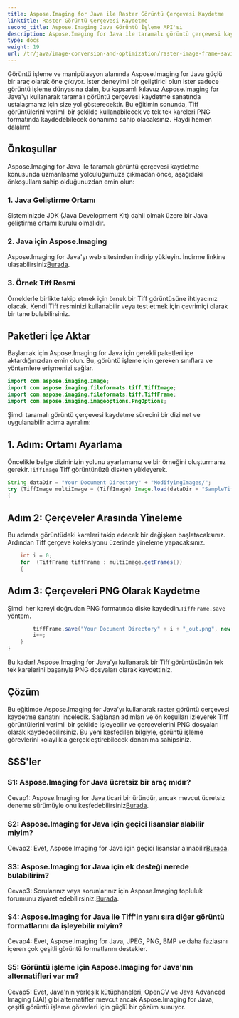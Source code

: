 ```yaml
---
title: Aspose.Imaging for Java ile Raster Görüntü Çerçevesi Kaydetme
linktitle: Raster Görüntü Çerçevesi Kaydetme
second_title: Aspose.Imaging Java Görüntü İşleme API'si
description: Aspose.Imaging for Java ile taramalı görüntü çerçevesi kaydetme sanatında ustalaşın. Tiff görüntülerini etkili bir şekilde işlemeyi ve kareleri ayrı ayrı PNG formatında kaydetmeyi öğrenin.
type: docs
weight: 19
url: /tr/java/image-conversion-and-optimization/raster-image-frame-saving/
---
```

Görüntü işleme ve manipülasyon alanında Aspose.Imaging for Java güçlü bir araç olarak öne çıkıyor. İster deneyimli bir geliştirici olun ister sadece görüntü işleme dünyasına dalın, bu kapsamlı kılavuz Aspose.Imaging for Java'yı kullanarak taramalı görüntü çerçevesi kaydetme sanatında ustalaşmanız için size yol gösterecektir. Bu eğitimin sonunda, Tiff görüntülerini verimli bir şekilde kullanabilecek ve tek tek kareleri PNG formatında kaydedebilecek donanıma sahip olacaksınız. Haydi hemen dalalım!

## Önkoşullar

Aspose.Imaging for Java ile taramalı görüntü çerçevesi kaydetme konusunda uzmanlaşma yolculuğumuza çıkmadan önce, aşağıdaki önkoşullara sahip olduğunuzdan emin olun:

### 1. Java Geliştirme Ortamı
Sisteminizde JDK (Java Development Kit) dahil olmak üzere bir Java geliştirme ortamı kurulu olmalıdır.

### 2. Java için Aspose.Imaging
 Aspose.Imaging for Java'yı web sitesinden indirip yükleyin. İndirme linkine ulaşabilirsiniz[Burada](https://releases.aspose.com/imaging/java/).

### 3. Örnek Tiff Resmi
Örneklerle birlikte takip etmek için örnek bir Tiff görüntüsüne ihtiyacınız olacak. Kendi Tiff resminizi kullanabilir veya test etmek için çevrimiçi olarak bir tane bulabilirsiniz.

## Paketleri İçe Aktar

Başlamak için Aspose.Imaging for Java için gerekli paketleri içe aktardığınızdan emin olun. Bu, görüntü işleme için gereken sınıflara ve yöntemlere erişmenizi sağlar.

```java
import com.aspose.imaging.Image;
import com.aspose.imaging.fileformats.tiff.TiffImage;
import com.aspose.imaging.fileformats.tiff.TiffFrame;
import com.aspose.imaging.imageoptions.PngOptions;
```

Şimdi taramalı görüntü çerçevesi kaydetme sürecini bir dizi net ve uygulanabilir adıma ayıralım:

## 1. Adım: Ortamı Ayarlama

 Öncelikle belge dizininizin yolunu ayarlamanız ve bir örneğini oluşturmanız gerekir.`TiffImage` Tiff görüntünüzü diskten yükleyerek.

```java
String dataDir = "Your Document Directory" + "ModifyingImages/";
try (TiffImage multiImage = (TiffImage) Image.load(dataDir + "SampleTiff1.tiff"))
{
```

## Adım 2: Çerçeveler Arasında Yineleme

Bu adımda görüntüdeki kareleri takip edecek bir değişken başlatacaksınız. Ardından Tiff çerçeve koleksiyonu üzerinde yineleme yapacaksınız.

```java
    int i = 0;
    for  (TiffFrame tiffFrame : multiImage.getFrames())
    {
```

## Adım 3: Çerçeveleri PNG Olarak Kaydetme

 Şimdi her kareyi doğrudan PNG formatında diske kaydedin.`TiffFrame.save` yöntem.

```java
        tiffFrame.save("Your Document Directory" + i + "_out.png", new PngOptions());
        i++;
    }
}
```

Bu kadar! Aspose.Imaging for Java'yı kullanarak bir Tiff görüntüsünün tek tek karelerini başarıyla PNG dosyaları olarak kaydettiniz.

## Çözüm

Bu eğitimde Aspose.Imaging for Java'yı kullanarak raster görüntü çerçevesi kaydetme sanatını inceledik. Sağlanan adımları ve ön koşulları izleyerek Tiff görüntülerini verimli bir şekilde işleyebilir ve çerçevelerini PNG dosyaları olarak kaydedebilirsiniz. Bu yeni keşfedilen bilgiyle, görüntü işleme görevlerini kolaylıkla gerçekleştirebilecek donanıma sahipsiniz.

## SSS'ler

### S1: Aspose.Imaging for Java ücretsiz bir araç mıdır?

 Cevap1: Aspose.Imaging for Java ticari bir üründür, ancak mevcut ücretsiz deneme sürümüyle onu keşfedebilirsiniz[Burada](https://releases.aspose.com/).

### S2: Aspose.Imaging for Java için geçici lisanslar alabilir miyim?

 Cevap2: Evet, Aspose.Imaging for Java için geçici lisanslar alınabilir[Burada](https://purchase.aspose.com/temporary-license/).

### S3: Aspose.Imaging for Java için ek desteği nerede bulabilirim?

 Cevap3: Sorularınız veya sorunlarınız için Aspose.Imaging topluluk forumunu ziyaret edebilirsiniz.[Burada](https://forum.aspose.com/).

### S4: Aspose.Imaging for Java ile Tiff'in yanı sıra diğer görüntü formatlarını da işleyebilir miyim?

Cevap4: Evet, Aspose.Imaging for Java, JPEG, PNG, BMP ve daha fazlasını içeren çok çeşitli görüntü formatlarını destekler.

### S5: Görüntü işleme için Aspose.Imaging for Java'nın alternatifleri var mı?

Cevap5: Evet, Java'nın yerleşik kütüphaneleri, OpenCV ve Java Advanced Imaging (JAI) gibi alternatifler mevcut ancak Aspose.Imaging for Java, çeşitli görüntü işleme görevleri için güçlü bir çözüm sunuyor.